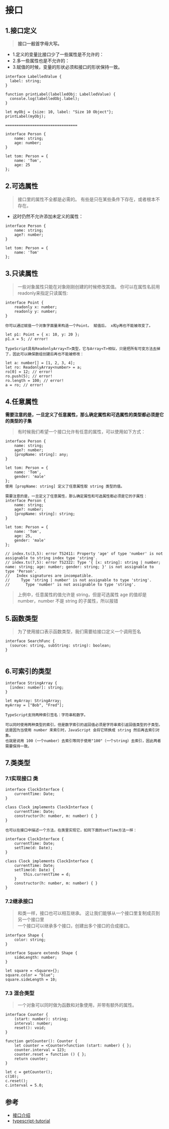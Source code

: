 # 接口


## 1.接口定义

>**接口一般首字母大写。**  
- 1.定义的变量比接口少了一些属性是不允许的：  
- 2.多一些属性也是不允许的：  
- 3.赋值的时候，变量的形状必须和接口的形状保持一致。

```
interface LabelledValue {
  label: string;
}

function printLabel(labelledObj: LabelledValue) {
  console.log(labelledObj.label);
}

let myObj = {size: 10, label: "Size 10 Object"};
printLabel(myObj);

================================

interface Person {
    name: string;
    age: number;
}

let tom: Person = {
    name: 'Tom',
    age: 25
};
```

## 2.可选属性
>接口里的属性不全都是必需的。 有些是只在某些条件下存在，或者根本不存在。  
- 这时仍然不允许添加未定义的属性：

```
interface Person {
    name: string;
    age?: number;
}

let tom: Person = {
    name: 'Tom'
};
```

## 3.只读属性
>一些对象属性只能在对象刚刚创建的时候修改其值。 你可以在属性名前用 readonly来指定只读属性:

```
interface Point {
    readonly x: number;
    readonly y: number;
}

你可以通过赋值一个对象字面量来构造一个Point。 赋值后， x和y再也不能被改变了。

let p1: Point = { x: 10, y: 20 };
p1.x = 5; // error!

TypeScript具有ReadonlyArray<T>类型，它与Array<T>相似，只是把所有可变方法去掉了，因此可以确保数组创建后再也不能被修改：

let a: number[] = [1, 2, 3, 4];
let ro: ReadonlyArray<number> = a;
ro[0] = 12; // error!
ro.push(5); // error!
ro.length = 100; // error!
a = ro; // error!
```

## 4.任意属性

**需要注意的是，一旦定义了任意属性，那么确定属性和可选属性的类型都必须是它的类型的子集**

>有时候我们希望一个接口允许有任意的属性，可以使用如下方式：

```
interface Person {
    name: string;
    age?: number;
    [propName: string]: any;
}

let tom: Person = {
    name: 'Tom',
    gender: 'male'
};
使用 [propName: string] 定义了任意属性取 string 类型的值。

需要注意的是，一旦定义了任意属性，那么确定属性和可选属性都必须是它的子属性：
interface Person {
    name: string;
    age?: number;
    [propName: string]: string;
}

let tom: Person = {
    name: 'Tom',
    age: 25,
    gender: 'male'
};

// index.ts(3,5): error TS2411: Property 'age' of type 'number' is not assignable to string index type 'string'.
// index.ts(7,5): error TS2322: Type '{ [x: string]: string | number; name: string; age: number; gender: string; }' is not assignable to type 'Person'.
//   Index signatures are incompatible.
//     Type 'string | number' is not assignable to type 'string'.
//       Type 'number' is not assignable to type 'string'.

```

>上例中，任意属性的值允许是 string，但是可选属性 age 的值却是 number，number 不是 string 的子属性，所以报错


## 5.函数类型
>为了使用接口表示函数类型，我们需要给接口定义一个调用签名

```
interface SearchFunc {
  (source: string, subString: string): boolean;
}


```

## 6.可索引的类型

```
interface StringArray {
  [index: number]: string;
}

let myArray: StringArray;
myArray = ["Bob", "Fred"];

TypeScript支持两种索引签名：字符串和数字。 

可以同时使用两种类型的索引，但是数字索引的返回值必须是字符串索引返回值类型的子类型。
这是因为当使用 number 来索引时，JavaScript 会将它转换成 string 然后再去索引对象。 
也就是说用 100（一个number）去索引等同于使用"100"（一个string）去索引，因此两者需要保持一致。
```


## 7.类类型

### 7.1实现接口 类
```
interface ClockInterface {
    currentTime: Date;
}

class Clock implements ClockInterface {
    currentTime: Date;
    constructor(h: number, m: number) { }
}

也可以在接口中描述一个方法，在类里实现它，如同下面的setTime方法一样：

interface ClockInterface {
    currentTime: Date;
    setTime(d: Date);
}

class Clock implements ClockInterface {
    currentTime: Date;
    setTime(d: Date) {
        this.currentTime = d;
    }
    constructor(h: number, m: number) { }
}
```

### 7.2继承接口
>和类一样，接口也可以相互继承。 这让我们能够从一个接口里复制成员到另一个接口里  
一个接口可以继承多个接口，创建出多个接口的合成接口。

```
interface Shape {
    color: string;
}

interface Square extends Shape {
    sideLength: number;
}

let square = <Square>{};
square.color = "blue";
square.sideLength = 10;
```



### 7.3 混合类型
>一个对象可以同时做为函数和对象使用，并带有额外的属性。

```
interface Counter {
    (start: number): string;
    interval: number;
    reset(): void;
}

function getCounter(): Counter {
    let counter = <Counter>function (start: number) { };
    counter.interval = 123;
    counter.reset = function () { };
    return counter;
}

let c = getCounter();
c(10);
c.reset();
c.interval = 5.0;

```


## 参考
- [接口介绍](https://www.tslang.cn/docs/handbook/interfaces.html)
- [typescript-tutorial](https://github.com/xcatliu/typescript-tutorial)
